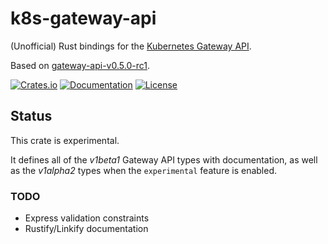 # k8s-gateway-api

(Unofficial) Rust bindings for the [Kubernetes Gateway API][site].

Based on [gateway-api-v0.5.0-rc1].

[![Crates.io][crate-badge]][crate-url]
[![Documentation][docs-badge]][docs-url]
[![License][lic-badge]](LICENSE)

## Status

This crate is experimental.

It defines all of the *v1beta1* Gateway API types with documentation, as well as
the *v1alpha2* types when the `experimental` feature is enabled.

### TODO

* Express validation constraints
* Rustify/Linkify documentation

[gateway-api-v0.5.0-rc1]: https://github.com/kubernetes-sigs/gateway-api/tree/4f86f0bd65173b04dadb558f63fbbd53330736d2
[site]: https://gateway-api.sigs.k8s.io/
[crate-badge]: https://img.shields.io/crates/v/k8s-gateway-api.svg
[crate-url]: https://crates.io/crates/k8s-gateway-api
[docs-badge]: https://docs.rs/k8s-gateway-api/badge.svg
[docs-url]: https://docs.rs/k8s-gateway-api
[docs-url]: https://img.shields.io/crates/l/k8s-gateway-api
[lic-badge]: https://img.shields.io/crates/l/k8s-gateway-api

